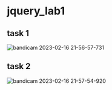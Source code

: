 # jquery_lab1
## task 1 
![bandicam 2023-02-16 21-56-57-731](https://user-images.githubusercontent.com/78926069/219473824-7605e59f-948c-4dd8-bf77-4381b8f9f177.gif)
## task 2 
![bandicam 2023-02-16 21-57-54-920](https://user-images.githubusercontent.com/78926069/219473916-86c64260-00a6-4b5c-bf56-e41ddd86d6d8.gif)
